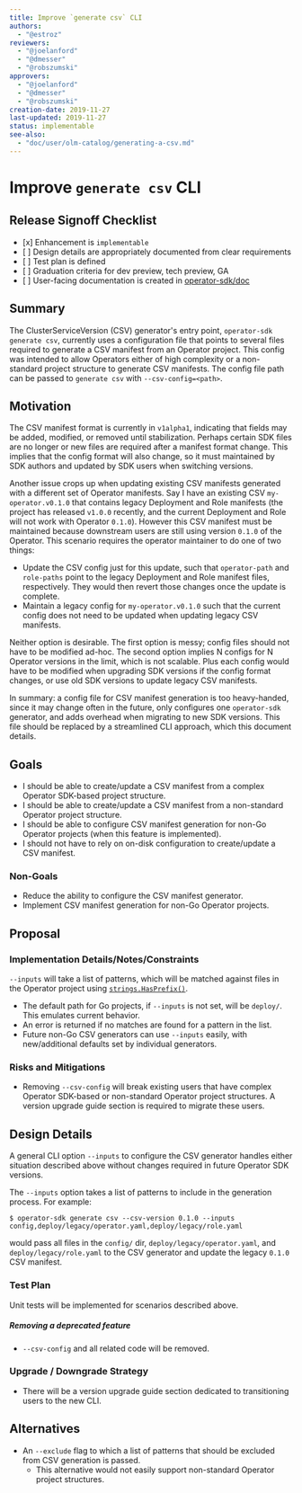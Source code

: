 ```yaml
---
title: Improve `generate csv` CLI
authors:
  - "@estroz"
reviewers:
  - "@joelanford"
  - "@dmesser"
  - "@robszumski"
approvers:
  - "@joelanford"
  - "@dmesser"
  - "@robszumski"
creation-date: 2019-11-27
last-updated: 2019-11-27
status: implementable
see-also:
  - "doc/user/olm-catalog/generating-a-csv.md"
---
```


# Improve `generate csv` CLI

## Release Signoff Checklist

- \[x\] Enhancement is `implementable`
- \[ \] Design details are appropriately documented from clear requirements
- \[ \] Test plan is defined
- \[ \] Graduation criteria for dev preview, tech preview, GA
- \[ \] User-facing documentation is created in [operator-sdk/doc][operator-sdk-doc]

## Summary

The ClusterServiceVersion (CSV) generator's entry point, `operator-sdk generate csv`, currently uses a configuration file that points to several files required to generate a CSV manifest from an Operator project. This config was intended to allow Operators either of high complexity or a non-standard project structure to generate CSV manifests. The config file path can be passed to `generate csv` with `--csv-config=<path>`.

## Motivation

The CSV manifest format is currently in `v1alpha1`, indicating that fields may be added, modified, or removed until stabilization. Perhaps certain SDK files are no longer or new files are required after a manifest format change. This implies that the config format will also change, so it must maintained by SDK authors and updated by SDK users when switching versions.

Another issue crops up when updating existing CSV manifests generated with a different set of Operator manifests. Say I have an existing CSV `my-operator.v0.1.0` that contains legacy Deployment and Role manifests (the project has released `v1.0.0` recently, and the current Deployment and Role will not work with Operator `0.1.0`). However this CSV manifest must be maintained because downstream users are still using version `0.1.0` of the Operator. This scenario requires the operator maintainer to do one of two things:

- Update the CSV config just for this update, such that `operator-path` and `role-paths` point to the legacy Deployment and Role manifest files, respectively. They would then revert those changes once the update is complete.
- Maintain a legacy config for `my-operator.v0.1.0` such that the current config does not need to be updated when updating legacy CSV manifests.

Neither option is desirable. The first option is messy; config files should not have to be modified ad-hoc. The second option implies N configs for N Operator versions in the limit, which is not scalable. Plus each config would have to be modified when upgrading SDK versions if the config format changes, or use old SDK versions to update legacy CSV manifests.

In summary: a config file for CSV manifest generation is too heavy-handed, since it may change often in the future, only configures one `operator-sdk` generator, and adds overhead when migrating to new SDK versions. This file should be replaced by a streamlined CLI approach, which this document details.

## Goals

- I should be able to create/update a CSV manifest from a complex Operator SDK-based project structure.
- I should be able to create/update a CSV manifest from a non-standard Operator project structure.
- I should be able to configure CSV manifest generation for non-Go Operator projects (when this feature is implemented).
- I should not have to rely on on-disk configuration to create/update a CSV manifest.

### Non-Goals

- Reduce the ability to configure the CSV manifest generator.
- Implement CSV manifest generation for non-Go Operator projects.

## Proposal

### Implementation Details/Notes/Constraints

`--inputs` will take a list of patterns, which will be matched against files in the Operator project using [`strings.HasPrefix()`](https://golang.org/pkg/strings/#HasPrefix).
  - The default path for Go projects, if `--inputs` is not set, will be `deploy/`. This emulates current behavior.
  - An error is returned if no matches are found for a pattern in the list.
  - Future non-Go CSV generators can use `--inputs` easily, with new/additional defaults set by individual generators.

### Risks and Mitigations

- Removing `--csv-config` will break existing users that have complex Operator SDK-based or non-standard Operator project structures. A version upgrade guide section is required to migrate these users.

## Design Details

A general CLI option `--inputs` to configure the CSV generator handles either situation described above without changes required in future Operator SDK versions.

The `--inputs` option takes a list of patterns to include in the generation process. For example:

```
$ operator-sdk generate csv --csv-version 0.1.0 --inputs config,deploy/legacy/operator.yaml,deploy/legacy/role.yaml
```

would pass all files in the `config/` dir, `deploy/legacy/operator.yaml`, and `deploy/legacy/role.yaml` to the CSV generator and update the legacy `0.1.0` CSV manifest.

### Test Plan

Unit tests will be implemented for scenarios described above.

##### Removing a deprecated feature

- `--csv-config` and all related code will be removed.

### Upgrade / Downgrade Strategy

- There will be a version upgrade guide section dedicated to transitioning users to the new CLI.

## Alternatives

- An `--exclude` flag to which a list of patterns that should be excluded from CSV generation is passed.
  - This alternative would not easily support non-standard Operator project structures.

[operator-sdk-doc]:  https://sdk.operatorframework.io/
